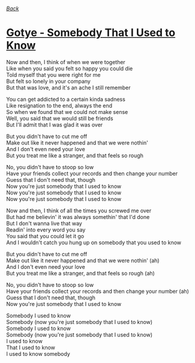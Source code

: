 ###### [Back](../Readme.md)
# [Gotye - Somebody That I Used to Know](tabs.md)
Now and then, I think of when we were together  
Like when you said you felt so happy you could die  
Told myself that you were right for me  
But felt so lonely in your company  
But that was love, and it's an ache I still remember  

You can get addicted to a certain kinda sadness  
Like resignation to the end, always the end  
So when we found that we could not make sense  
Well, you said that we would still be friends  
But I'll admit that I was glad it was over  

But you didn't have to cut me off  
Make out like it never happened and that we were nothin'  
And I don't even need your love  
But you treat me like a stranger, and that feels so rough  

No, you didn't have to stoop so low  
Have your friends collect your records and then change your number  
Guess that I don't need that, though  
Now you're just somebody that I used to know  
Now you're just somebody that I used to know  
Now you're just somebody that I used to know  

Now and then, I think of all the times you screwed me over  
But had me believin' it was always somethin' that I'd done  
But I don't wanna live that way  
Readin' into every word you say  
You said that you could let it go  
And I wouldn't catch you hung up on somebody that you used to know  

But you didn't have to cut me off  
Make out like it never happened and that we were nothin' (ah)  
And I don't even need your love  
But you treat me like a stranger, and that feels so rough (ah)  

No, you didn't have to stoop so low  
Have your friends collect your records and then change your number (ah)  
Guess that I don't need that, though  
Now you're just somebody that I used to know  

Somebody I used to know  
Somebody (now you're just somebody that I used to know)  
Somebody I used to know  
Somebody (now you're just somebody that I used to know)  
I used to know  
That I used to know  
I used to know somebody  